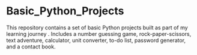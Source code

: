 # Basic_Python_Projects
This repository contains a set of basic Python projects built as part of my learning journey . Includes a number guessing game, rock-paper-scissors, text adventure, calculator, unit converter, to-do list, password generator, and a contact book.
